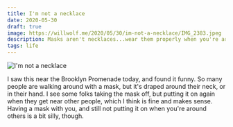 ```yaml
---
title: I'm not a necklace
date: 2020-05-30
draft: true
image: https://willwolf.me/2020/05/30/im-not-a-necklace/IMG_2383.jpeg
description: Masks aren't necklaces...wear them properly when you're around others.
tags: life
---
```


![I'm not a necklace](%%%url%%%/IMG_2383.jpeg)

I saw this near the Brooklyn Promenade today, and found it funny.  So many
people are walking around with a mask, but it's draped around their neck, or in
their hand. I see some folks taking the mask off, but putting it on again when
they get near other people, which I think is fine and makes sense. Having a mask with you, and still not putting it on when you're around others is a bit silly, though.